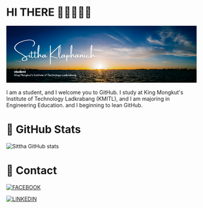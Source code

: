 # HI THERE 👋🏻👨🏻‍💻

![Alt text](./Images/1.png)

I am a student, and I welcome you to GitHub. I study at King Mongkut's Institute of Technology Ladkrabang (KMITL), and I am majoring in Engineering Education. 
and I beginning to lean GitHub.

# 🚀 GitHub Stats
![ Sittha GitHub stats](https://github-readme-stats.vercel.app/api?username=SitthaKlaphanich&show_icons=true&theme=transparent)

# 📱 Contact 

[![FACEBOOK](https://img.shields.io/badge/Facebook:SIITHA_KLAPHANICH-1877F2?style=for-the-badge&logo=facebook&logoColor=white)](https://www.facebook.com/profile.php?id=100010273261426)

[![LINKEDIN](https://img.shields.io/badge/LinkedIn:Sittha_Klaphanich-0077B5?style=for-the-badge&logo=linkedin&logoColor=white)](https://www.linkedin.com/in/sittha-klaphanich-a79973b1/)